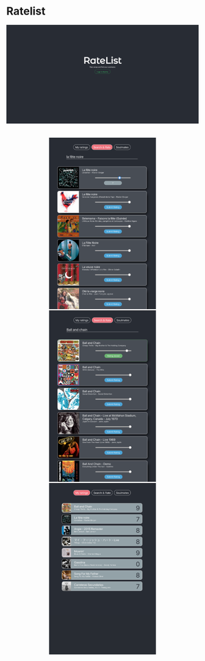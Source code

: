 # Ratelist

<div>
  <div align='center'>
    <img src="client/src/assets/login.png" width=900 alt="login">
  </div>
  <br></br>
  <div align='center'>
    <img src="client/src/assets/rating_selection.png" width=280 height=450 alt="rating selection">
    <img src="client/src/assets/rated_song.png" width=280 height=450 alt="rated song">
    <img src="client/src/assets/rated_songs_list.png" width=280 height=450 alt="rated songs list">
  </div>
</div>


